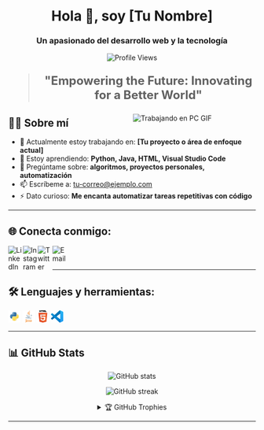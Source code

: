 <h1 align="center">Hola 👋, soy [Tu Nombre]</h1>
<h3 align="center">Un apasionado del desarrollo web y la tecnología</h3>

<p align="center">
  <img src="https://komarev.com/ghpvc/?username=TU-USUARIO-DE-GITHUB&color=blue" alt="Profile Views" />
</p>

<blockquote style="font-size: 24px;">
  <p align="center">
    <strong>"Empowering the Future: Innovating for a Better World"</strong>
  </p>
</blockquote>

<img align="right" alt="Trabajando en PC GIF" src="https://i.pinimg.com/originals/e4/26/70/e426702edf874b181aced1e2fa5c6cde.gif" width="250" />

## 👨‍💻 Sobre mí

- 🔭 Actualmente estoy trabajando en: **[Tu proyecto o área de enfoque actual]**
- 🌱 Estoy aprendiendo: **Python, Java, HTML, Visual Studio Code**
- 💬 Pregúntame sobre: **algoritmos, proyectos personales, automatización**
- 📫 Escríbeme a: [tu-correo@ejemplo.com](mailto:tu-correo@ejemplo.com)
- ⚡ Dato curioso: **Me encanta automatizar tareas repetitivas con código**

---

## 🌐 Conecta conmigo:

<a href="https://www.linkedin.com/in/tu-perfil-de-linkedin">
  <img align="left" alt="LinkedIn" width="30px" src="https://cdn.jsdelivr.net/npm/simple-icons@v3/icons/linkedin.svg" />
</a>
<a href="https://www.instagram.com/tu-usuario-de-instagram">
  <img align="left" alt="Instagram" width="30px" src="https://cdn.jsdelivr.net/npm/simple-icons@v3/icons/instagram.svg" />
</a>
<a href="https://twitter.com/tu-usuario-de-twitter">
  <img align="left" alt="Twitter" width="30px" src="https://cdn.jsdelivr.net/npm/simple-icons@v3/icons/twitter.svg" />
</a>
<a href="mailto:tu-correo@ejemplo.com">
  <img align="left" alt="Email" width="30px" src="https://cdn.jsdelivr.net/npm/simple-icons@v3/icons/gmail.svg" />
</a>

<br /><br />

---

## 🛠️ Lenguajes y herramientas:

<code><img height="25" src="https://raw.githubusercontent.com/github/explore/main/topics/python/python.png" alt="Python"></code>
<code><img height="25" src="https://raw.githubusercontent.com/github/explore/main/topics/java/java.png" alt="Java"></code>
<code><img height="25" src="https://raw.githubusercontent.com/github/explore/main/topics/html/html.png" alt="HTML"></code>
<code><img height="25" src="https://raw.githubusercontent.com/github/explore/main/topics/vscode/vscode.png" alt="Visual Studio Code"></code>

---

## 📊 GitHub Stats

<p align="center">
  <img src="https://github-readme-stats.vercel.app/api?username=yojan-maker&show_icons=true&title_color=7A7ADB&icon_color=2234AE&text_color=D3D3D3&bg_color=0,000000,130F40&locale=es" alt="GitHub stats" />
</p>

<p align="center">
  <img src="https://github-readme-streak-stats.herokuapp.com/?user=yojan-maker&background=000000&stroke=130F40&ring=2234AE&fire=D3D3D3&currStreakNum=D3D3D3&sideNums=D3D3D3&currStreakLabel=D3D3D3&sideLabels=D3D3D3&dates=D3D3D3" alt="GitHub streak" />
</p>

<details align="center">
  <summary>🏆 GitHub Trophies</summary>
  <br>
  <p align="center">
    <img src="https://github-profile-trophy.vercel.app/?username=TU-USUARIO-DE-GITHUB&theme=darkhub&column=7&bgColor=000000&noFrame=true&row=1&margin-w=15" alt="GitHub Trophies" />
  </p>
</details>

---

